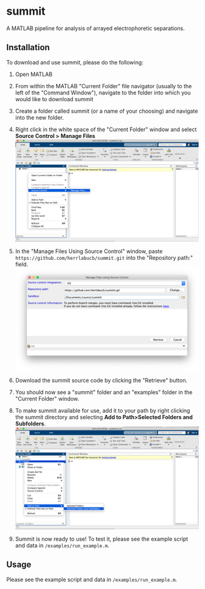 # summit
A MATLAB pipeline for analysis of arrayed electrophoretic separations.

## Installation
To download and use summit, please do the following:

1. Open MATLAB
2. From within the MATLAB "Current Folder" file navigator (usually to the left of the "Command Window"), navigate to the folder into which you would like to download summit
3. Create a folder called summit (or a name of your choosing) and navigate into the new folder.
4. Right click in the white space of the "Current Folder" window and select **Source Control > Manage Files**
![](./resources/current_folder_menu_screenshot.png)

5. In the "Manage Files Using Source Control" window, paste `https://github.com/herrlabucb/summit.git` into the "Repository path:" field.
![](./resources/manage_source_control_screenshot.png)

6. Download the summit source code by clicking the "Retrieve" button.
7. You should now see a "summit" folder and an "examples" folder in the "Current Folder" window.
8. To make summit available for use, add it to your path by right clicking the summit directory and selecting **Add to Path>Selected Folders and Subfolders**.
![](./resources/add_to_path_screenshot.png)

9. Summit is now ready to use! To test it, please see the example script and data in `/examples/run_example.m`.

## Usage
Please see the example script and data in `/examples/run_example.m`.
